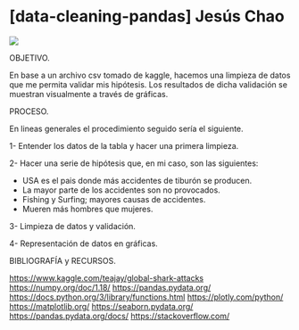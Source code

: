 # [data-cleaning-pandas] Jesús Chao

<img src= "ZU6N5vqxKYY8PZnnngn4_nIE6Rgdb_nA2hfgTBbmJiA.jpg">

OBJETIVO.

En base a un archivo csv tomado de kaggle, hacemos una limpieza de datos que me permita validar mis hipótesis. Los resultados de dicha validación se muestran visualmente a través de gráficas.

PROCESO.

En lineas generales el procedimiento seguido sería el siguiente.

1- Entender los datos de la tabla y hacer una primera limpieza.

2- Hacer una serie de hipótesis que, en mi caso, son las siguientes:
- USA es el pais donde más accidentes de tiburón se producen.
- La mayor parte de los accidentes son no provocados.
- Fishing y Surfing; mayores causas de accidentes.
- Mueren más hombres que mujeres.

3- Limpieza de datos y validación.

4- Representación de datos en gráficas.

BIBLIOGRAFÍA y RECURSOS.

https://www.kaggle.com/teajay/global-shark-attacks
https://numpy.org/doc/1.18/
https://pandas.pydata.org/
https://docs.python.org/3/library/functions.html
https://plotly.com/python/
https://matplotlib.org/
https://seaborn.pydata.org/
https://pandas.pydata.org/docs/
https://stackoverflow.com/